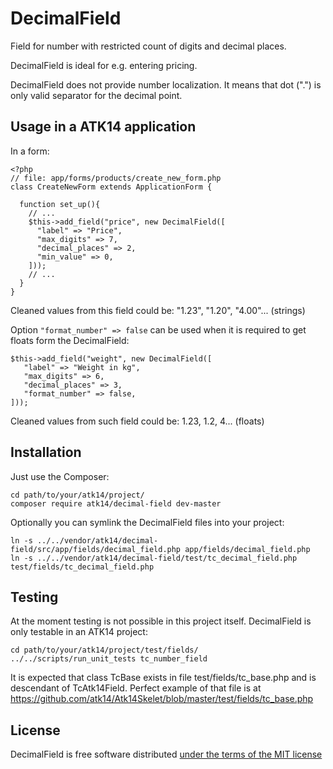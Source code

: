 DecimalField
============

Field for number with restricted count of digits and decimal places.

DecimalField is ideal for e.g. entering pricing.

DecimalField does not provide number localization. It means that dot (".") is only valid separator for the decimal point.

Usage in a ATK14 application
----------------------------

In a form:

    <?php
    // file: app/forms/products/create_new_form.php
    class CreateNewForm extends ApplicationForm {

      function set_up(){
        // ...
        $this->add_field("price", new DecimalField([
          "label" => "Price",
          "max_digits" => 7,
          "decimal_places" => 2,
          "min_value" => 0,
        ]));
        // ...
      }
    }

Cleaned values from this field could be: "1.23", "1.20", "4.00"... (strings)

Option ```"format_number" => false``` can be used when it is required to get floats form the DecimalField:

    $this->add_field("weight", new DecimalField([
       "label" => "Weight in kg",
       "max_digits" => 6,
       "decimal_places" => 3,
       "format_number" => false,
    ]));

Cleaned values from such field could be: 1.23, 1.2, 4... (floats)

Installation
------------

Just use the Composer:

    cd path/to/your/atk14/project/
    composer require atk14/decimal-field dev-master

Optionally you can symlink the DecimalField files into your project:

    ln -s ../../vendor/atk14/decimal-field/src/app/fields/decimal_field.php app/fields/decimal_field.php
    ln -s ../../vendor/atk14/decimal-field/test/tc_decimal_field.php test/fields/tc_decimal_field.php

Testing
-------

At the moment testing is not possible in this project itself. DecimalField is only testable in an ATK14 project:


    cd path/to/your/atk14/project/test/fields/
    ../../scripts/run_unit_tests tc_number_field

It is expected that class TcBase exists in file test/fields/tc_base.php and is descendant of TcAtk14Field. Perfect example of that file is at https://github.com/atk14/Atk14Skelet/blob/master/test/fields/tc_base.php

License
-------

DecimalField is free software distributed [under the terms of the MIT license](http://www.opensource.org/licenses/mit-license)

[//]: # ( vim: set ts=2 et: )
